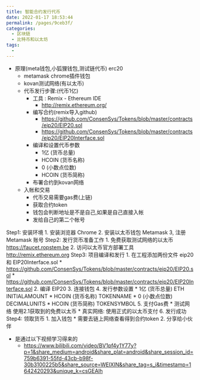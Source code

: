 ```yaml
---
title: 智能合约发行代币
date: 2022-01-17 18:53:44
permalink: /pages/9ceb3f/
categories:
  - 区块链
  - 比特币和以太坊
tags:
  - 
---
```




* 原理(meta钱包,小狐狸钱包,测试链代币)  erc20
    * metamask chrome插件钱包
    * kovan测试网络(有以太币)
    * 代币发行步骤:(代币1亿)
        * 工具 : Remix - Ethereum IDE
            * http://remix.ethereum.org/
        * 编写合约(remix导入github)
            * https://github.com/ConsenSys/Tokens/blob/master/contracts/eip20/EIP20.sol
            * https://github.com/ConsenSys/Tokens/blob/master/contracts/eip20/EIP20Interface.sol
        * 编译和设置代币参数
            * 1亿 (货币总量)
            * HCOIN (货币名称)
            * 0 (小数点位数)
            * HCOIN (货币简称)
        * 布署合约到kovan网络
    * 入帐和交易
        * 代币交易需要gas费(上链)
        * 获取合约token
        * 钱包会判断地址是不是自己,如果是自己直接入帐
        * 发给自己的第二个帐号




Step1: 安装环境
    1. 安装浏览器 Chrome
    2. 安装以太币钱包 Metamask
    3, 注册 Metamask 账号
Step2: 发行货币准备工作
    1. 免费获取测试网络的以太币
        https://faucet.ropstem.be
    2. 访问以太币官方部署工具
        http://remix.ethereum.org
Step3: 项目编译和发行
    1. 在工程添加两份文件 eip20 和 EIP20Interface.sol
            * https://github.com/ConsenSys/Tokens/blob/master/contracts/eip20/EIP20.sol
            * https://github.com/ConsenSys/Tokens/blob/master/contracts/eip20/EIP20Interface.sol
    2. 编译 EIP20
    3. 连接钱包
    4. 发行参数设置
            * 1亿 (货币总量) ETH INITIALAMOUNT
            * HCOIN (货币名称) TOKENNAME
            * 0 (小数点位数)   DECIMALUNITS
            * HCOIN (货币简称) TOKENSYMBOL
    5. 支付Gas费
        * 测试网络 使用2.1获取到的免费以太币
        * 真实网络: 使用正式的以太币支付
    6. 发行成功
Step4: 领取货币
    1. 加入钱包
        * 需要去链上网络查看得到合约token
    2. 分享给小伙伴

* 是通过以下视频学习得来的
    * https://www.bilibili.com/video/BV1pf4y1Y77y?p=1&share_medium=android&share_plat=android&share_session_id=759b6391-55fd-43cb-b98f-30b3100225b5&share_source=WEIXIN&share_tag=s_i&timestamp=1642420293&unique_k=csGEAlh



